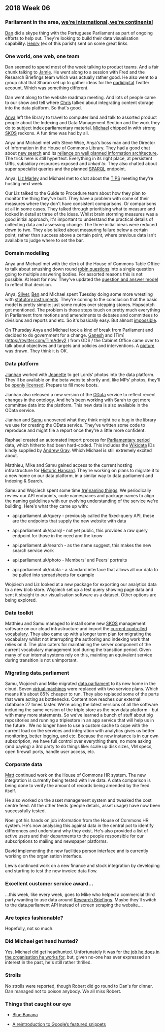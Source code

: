 ## 2018 Week 06


### Parliament in the area, [we're international, we're continental](https://www.youtube.com/watch?v=pNfHoPIxhXM&t=1m9s)

[Dan](https://twitter.com/dasbarrett) did a skype thing with the Portuguese Parliament as part of ongoing efforts to help out. They're looking to build their data visualisation capability. [Henry](https://twitter.com/henryjameslau) (ex of this parish) sent on some great links.

### One world, one web, one team

Dan seemed to spend most of the week talking to product teams. And a fair chunk talking to [Jamie](https://twitter.com/oddtype). He went along to a session with Fred and the Research Briefings team which was actually rather good. He also went to a group chat that Sharan set up to gather ideas for the [parlidigital](https://twitter.com/parlidigital) Twitter account. Which was something different.

Dan went along to the website roadmap meeting. And lots of people came to our show and tell where [Chris](https://twitter.com/chrisalcockdev) talked about integrating content storage into the data platform. So that's good.

[Anya](https://twitter.com/bitten_) left the library to travel to computer land and talk to assorted product people about the Indexing and Data Management Section and the work they do to subject index parliamentary material. [Michael](https://twitter.com/fantasticlife) chipped in with strong [SKOS](https://www.w3.org/2004/02/skos/) reckons. A fun time was had by all.

Anya and Michael met with Steve Wise, Anya's boss man and the Director of Information in the House of Commons Library. They had a good chat about [new search](https://beta.parliament.uk/search) and its [reliance on well planned information architecture](http://smethur.st/posts/176135866). The trick here is still hypertext. Everything in its right place, at persistent URIs, subsidiary resources exposed and *linked to*. They also chatted about super specialist queries and the planned [SPARQL](https://en.wikipedia.org/wiki/SPARQL) endpoint.

Anya, [Liz Marley](https://twitter.com/greensideknits) and Michael met to chat about the [TIPS](http://www.nglis.org.uk/tips/tipshome.htm) meeting they're hosting next week.

Our Liz talked to the Guide to Procedure team about how they plan to monitor the thing they've built. They have a problem with some of their measures where they don't have consistent comparisons. Or comparisons at all in some cases. They talked through prioritising what to measure and looked in detail at three of the ideas. Whilst brain storming measures was a good initial approach, it's important to understand the practical details of collecting data and assessing change. The three initial ideas were reduced down to two. They also talked about measuring failure below a certain point, rather than success above a certain point, where previous data isn't available to judge where to set the bar.

### Domain modelling

Anya and Michael met with the clerk of the House of Commons Table Office to talk about smushing down round [robin questions](https://ukparliament.github.io/ontologies/question-and-answer/question-and-answer-ontology.html#d4e676) into a single question going to multiple answering bodies. For assorted reasons this is not possible. At least for now. They've updated the [question and answer model](https://ukparliament.github.io/ontologies/question-and-answer/question-and-answer-ontology.html) to reflect that decision.

Anya, [Silver](https://twitter.com/silveroliver), [Ben](https://twitter.com/benwoodhams) and Michael spent Tuesday doing some more wrestling with [statutory instruments](http://www.parliament.uk/business/bills-and-legislation/secondary-legislation/statutory-instruments/). They're coming to the conclusion that the basic model is pretty simple: just some routes over stepping stones. Hopscotch got mentioned. The problem is those steps touch on pretty much everything in Parliament from motions and amendments to debates and committees to divisions and reports and etc. So it's basically easy. But almost [impossible](http://www.hark.com/clips/zcskfldshq-i-sure-as-hell-wouldnt-start-from-here).

On Thursday Anya and Michael took a kind of break from Parliament and decided to do government for a change. [Ganesh](https://twitter.com/gansenthi) and [Tim](https://twitter.com/TimAdey2 ‏) from GDS / the Cabinet Office came over to talk about objectives and targets and policies and interventions. A [picture](https://github.com/ukparliament/domain-models/blob/master/government/domain%20model.pdf) was drawn. They think it is OK.

### Data platform

[Jianhan](https://twitter.com/jianhanzhu) worked with [Jeanette](https://twitter.com/clementgraphics) to get Lords' photos into the data platform. They'll be available on the beta website shortly and, like MPs' photos, they'll be [openly licensed](https://creativecommons.org/licenses/by/3.0/). Prepare to fill more boots.

Jianhan also released a new version of the [OData](http://www.odata.org/) service to reflect recent changes in the  ontology. And he's been working with Sarah to get more committee data into the platform. This new data is also available in the OData service.

Jianhan and [Samu](https://twitter.com/langsamu) uncovered what they think might be a bug in the library we use for creating the OData service. They've written some code to reproduce and might file a report once they're a little more confident.

Raphael created an automated import process for [Parliamentary period](https://beta.parliament.uk/parliaments) data, which hitherto had been hard-coded. This includes the [Wikidata](https://www.wikidata.org/wiki/Wikidata:Main_Page) IDs kindly supplied by [Andrew Gray](https://twitter.com/generalising). Which Michael is still extremely excited about.

Matthieu, Mike and Samu gained access to the current hosting infrastructure for [Historic Hansard](http://hansard.millbanksystems.com/). They're working on plans to migrate it to a new home on our data platform, in a similar way to data.parliament and Indexing & Search.

Samu and Wojciech spent some time [(re)naming things](https://martinfowler.com/bliki/TwoHardThings.html). We periodically review our API endpoints, code namespaces and package names to align the naming guidelines with our evolving understanding of the service we're building. Here's what they came up with:

* api.parliament.uk/query - previously called the fixed-query API, these are the endpoints that supply the new website with data

* api.parliament.uk/sparql - not yet public, this provides a raw query endpoint for those in the need and the know

* api.parliament.uk/search - as the name suggest, this makes the new search service work

* api.parliament.uk/photo - Members' and Peers' portraits

* api.parliament.uk/odata - a standard interface that allows all our data to be pulled into spreadsheets for example

Wojciech and Liz looked at a new package for exporting our analytics data to a new blob store. Wojciech set up a test query showing page data and sent it straight to our visualisation software as a dataset. Other options are being explored.

### Data toolkit

Matthieu and Samu managed to install some new [SKOS](https://www.w3.org/2004/02/skos/) management software on our cloud infrastructure and import the [current controlled vocabulary](http://www.data.parliament.uk/dataset/thesauri). They also came up with a longer term plan for migrating the vocabulary whilst not interrupting the authoring and indexing work that relies on it. The plan caters for maintaining the server component of the current vocabulary management tool during the transition period. Given many of our internal systems rely on this, mainting an equivalent service during transition is not unimportant.

### Migrating data.parliament

Samu, Wojciech and Mike migrated [data.parliament](http://www.data.parliament.uk/) to its new home in the cloud. Seven [virtual machines](https://en.wikipedia.org/wiki/Virtual_machine) were replaced with two service plans. Which means it's about 85% cheaper to run. They also replaced some of the parts that were acting as bottlenecks. Content now reaches our external database 27 times faster. We're using the latest versions of all the software including the same version of the triple store as the new data platform - but with many more statements. So we've learned a bunch of stuff about big repositories and running a triplestore in an app service that will help us in the future . We no longer have to use a custom cache to cope with the current load on the services and integration with analytics gives us better monitoring, better logging, and etc. Because the new instance is in our own subscription, we have full control over everything there, no more asking (and paying) a 3rd party to do things like: scale up disk sizes, VM specs, open firewall ports, handle user access, etc.

### Corporate data

[Matt](https://twitter.com/matiasgermanico) continued work on the House of Commons HR system. The new integration is currently being tested with live data. A data comparison is being done to verify the amount of records being amended by the feed itself.

He also worked on the asset management system and tweaked the cost centre feed. All the other feeds (people details, asset usage) have now been successfully tested.

Noel got his hands on job information from the House of Commons HR system. He's now analysing this against data in the central pot to identify differences and understand why they exist. He's also provided a list of active users and their departments to the people responsible for our subscriptions to mailing and newspaper platforms.
 
David implementing the new facilities person interface and is currently working on the organisation interface.
 
Lewis continued work on a new finance and stock integration by developing and starting to test the new invoice data flow.

### Excellent customer service award...

...this week, like every week, goes to Mike who helped a commercial third party wanting to use data around [Research Briefings](https://researchbriefings.parliament.uk/). Maybe they'll switch to the data.parliament API instead of screen scraping the website....

### Are topics fashionable?

Hopefully, not so much.

### Did Michael get head hunted?

Yes, Michael did get headhunted. Unfortunately it was for [the job he does in the organisation he works for](https://twitter.com/fantasticlife/status/960123698723348480), but, given no-one has ever expressed an interest in the past, he's still rather thrilled.

### Strolls

No strolls were reported, though Robert did go round to Dan's for dinner. Dan managed not to poison anybody. We all miss Robert.

### Things that caught our eye

* [Blue Banana](https://en.wikipedia.org/wiki/Blue_Banana)

* [A reintroduction to Google’s featured snippets](https://www.blog.google/products/search/reintroduction-googles-featured-snippets/)